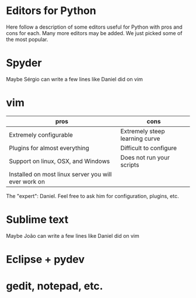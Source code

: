Editors for Python
==================

Here follow a description of some editors useful for Python with pros and cons
for each. Many more editors may be added. We just picked some of the most
popular.


Spyder
======
Maybe Sérgio can write a few lines like Daniel did on vim


vim
===

pros                                                 | cons
-----------------------------------------------------| -----
Extremely configurable                               | Extremely steep learning curve
Plugins for almost everything                        | Difficult to configure
Support on linux, OSX, and Windows                   | Does not run your scripts
Installed on most linux server you will ever work on |

The "expert": Daniel. Feel free to ask him for configuration, plugins, etc.


Sublime text
============
Maybe João can write a few lines like Daniel did on vim


Eclipse + pydev
===============



gedit, notepad, etc.
====================
